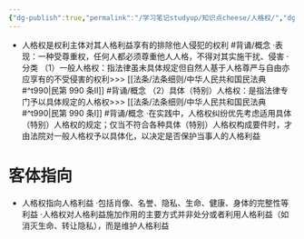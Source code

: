 ```yaml
---
{"dg-publish":true,"permalink":"/学习笔记studyup/知识点cheese/人格权/","dgPassFrontmatter":true,"created":"2024-07-12T15:31:09.449+08:00","updated":"2024-09-30T11:34:38.349+08:00"}
---
```


- 人格权是权利主体对其人格利益享有的排除他人侵犯的权利 #背诵/概念 
·表现：一种受尊重权，任何人都必须尊重他人人格，不得对其实施干扰、侵害
·分类
（1）⼀般人格权：指法律虽未具体规定但自然人基于人格尊严与自由亦应享有的不受侵害的权利>>> [[法条/法条细则/中华人民共和国民法典#^t990\|民第 990 条Ⅱ]] #背诵/概念 
（2）具体（特别）人格权：是指法律专门予以具体规定的人格权>>> [[法条/法条细则/中华人民共和国民法典#^t990\|民第 990 条Ⅰ]] #背诵/概念 
·在实践中，人格权纠纷优先考虑适用具体（特别）人格权的规定；仅当不符合各种具体（特别）人格权构成要件时，才由法院对一般人格权予以具体化，以决定是否保护当事人的人格利益
# 客体指向
- 人格权指向人格利益
·包括肖像、名誉、隐私、生命、健康、身体的完整性等利益
·人格权对人格利益施加作用的主要方式并非处分或者利用人格利益（如消灭生命、转让隐私），而是维护人格利益